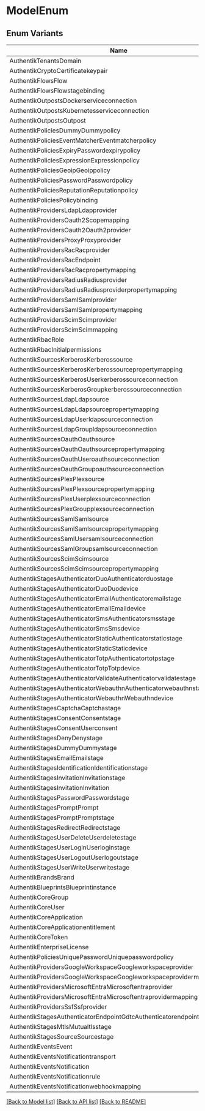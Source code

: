 # ModelEnum

## Enum Variants

| Name | Value |
|---- | -----|
| AuthentikTenantsDomain | authentik_tenants.domain |
| AuthentikCryptoCertificatekeypair | authentik_crypto.certificatekeypair |
| AuthentikFlowsFlow | authentik_flows.flow |
| AuthentikFlowsFlowstagebinding | authentik_flows.flowstagebinding |
| AuthentikOutpostsDockerserviceconnection | authentik_outposts.dockerserviceconnection |
| AuthentikOutpostsKubernetesserviceconnection | authentik_outposts.kubernetesserviceconnection |
| AuthentikOutpostsOutpost | authentik_outposts.outpost |
| AuthentikPoliciesDummyDummypolicy | authentik_policies_dummy.dummypolicy |
| AuthentikPoliciesEventMatcherEventmatcherpolicy | authentik_policies_event_matcher.eventmatcherpolicy |
| AuthentikPoliciesExpiryPasswordexpirypolicy | authentik_policies_expiry.passwordexpirypolicy |
| AuthentikPoliciesExpressionExpressionpolicy | authentik_policies_expression.expressionpolicy |
| AuthentikPoliciesGeoipGeoippolicy | authentik_policies_geoip.geoippolicy |
| AuthentikPoliciesPasswordPasswordpolicy | authentik_policies_password.passwordpolicy |
| AuthentikPoliciesReputationReputationpolicy | authentik_policies_reputation.reputationpolicy |
| AuthentikPoliciesPolicybinding | authentik_policies.policybinding |
| AuthentikProvidersLdapLdapprovider | authentik_providers_ldap.ldapprovider |
| AuthentikProvidersOauth2Scopemapping | authentik_providers_oauth2.scopemapping |
| AuthentikProvidersOauth2Oauth2provider | authentik_providers_oauth2.oauth2provider |
| AuthentikProvidersProxyProxyprovider | authentik_providers_proxy.proxyprovider |
| AuthentikProvidersRacRacprovider | authentik_providers_rac.racprovider |
| AuthentikProvidersRacEndpoint | authentik_providers_rac.endpoint |
| AuthentikProvidersRacRacpropertymapping | authentik_providers_rac.racpropertymapping |
| AuthentikProvidersRadiusRadiusprovider | authentik_providers_radius.radiusprovider |
| AuthentikProvidersRadiusRadiusproviderpropertymapping | authentik_providers_radius.radiusproviderpropertymapping |
| AuthentikProvidersSamlSamlprovider | authentik_providers_saml.samlprovider |
| AuthentikProvidersSamlSamlpropertymapping | authentik_providers_saml.samlpropertymapping |
| AuthentikProvidersScimScimprovider | authentik_providers_scim.scimprovider |
| AuthentikProvidersScimScimmapping | authentik_providers_scim.scimmapping |
| AuthentikRbacRole | authentik_rbac.role |
| AuthentikRbacInitialpermissions | authentik_rbac.initialpermissions |
| AuthentikSourcesKerberosKerberossource | authentik_sources_kerberos.kerberossource |
| AuthentikSourcesKerberosKerberossourcepropertymapping | authentik_sources_kerberos.kerberossourcepropertymapping |
| AuthentikSourcesKerberosUserkerberossourceconnection | authentik_sources_kerberos.userkerberossourceconnection |
| AuthentikSourcesKerberosGroupkerberossourceconnection | authentik_sources_kerberos.groupkerberossourceconnection |
| AuthentikSourcesLdapLdapsource | authentik_sources_ldap.ldapsource |
| AuthentikSourcesLdapLdapsourcepropertymapping | authentik_sources_ldap.ldapsourcepropertymapping |
| AuthentikSourcesLdapUserldapsourceconnection | authentik_sources_ldap.userldapsourceconnection |
| AuthentikSourcesLdapGroupldapsourceconnection | authentik_sources_ldap.groupldapsourceconnection |
| AuthentikSourcesOauthOauthsource | authentik_sources_oauth.oauthsource |
| AuthentikSourcesOauthOauthsourcepropertymapping | authentik_sources_oauth.oauthsourcepropertymapping |
| AuthentikSourcesOauthUseroauthsourceconnection | authentik_sources_oauth.useroauthsourceconnection |
| AuthentikSourcesOauthGroupoauthsourceconnection | authentik_sources_oauth.groupoauthsourceconnection |
| AuthentikSourcesPlexPlexsource | authentik_sources_plex.plexsource |
| AuthentikSourcesPlexPlexsourcepropertymapping | authentik_sources_plex.plexsourcepropertymapping |
| AuthentikSourcesPlexUserplexsourceconnection | authentik_sources_plex.userplexsourceconnection |
| AuthentikSourcesPlexGroupplexsourceconnection | authentik_sources_plex.groupplexsourceconnection |
| AuthentikSourcesSamlSamlsource | authentik_sources_saml.samlsource |
| AuthentikSourcesSamlSamlsourcepropertymapping | authentik_sources_saml.samlsourcepropertymapping |
| AuthentikSourcesSamlUsersamlsourceconnection | authentik_sources_saml.usersamlsourceconnection |
| AuthentikSourcesSamlGroupsamlsourceconnection | authentik_sources_saml.groupsamlsourceconnection |
| AuthentikSourcesScimScimsource | authentik_sources_scim.scimsource |
| AuthentikSourcesScimScimsourcepropertymapping | authentik_sources_scim.scimsourcepropertymapping |
| AuthentikStagesAuthenticatorDuoAuthenticatorduostage | authentik_stages_authenticator_duo.authenticatorduostage |
| AuthentikStagesAuthenticatorDuoDuodevice | authentik_stages_authenticator_duo.duodevice |
| AuthentikStagesAuthenticatorEmailAuthenticatoremailstage | authentik_stages_authenticator_email.authenticatoremailstage |
| AuthentikStagesAuthenticatorEmailEmaildevice | authentik_stages_authenticator_email.emaildevice |
| AuthentikStagesAuthenticatorSmsAuthenticatorsmsstage | authentik_stages_authenticator_sms.authenticatorsmsstage |
| AuthentikStagesAuthenticatorSmsSmsdevice | authentik_stages_authenticator_sms.smsdevice |
| AuthentikStagesAuthenticatorStaticAuthenticatorstaticstage | authentik_stages_authenticator_static.authenticatorstaticstage |
| AuthentikStagesAuthenticatorStaticStaticdevice | authentik_stages_authenticator_static.staticdevice |
| AuthentikStagesAuthenticatorTotpAuthenticatortotpstage | authentik_stages_authenticator_totp.authenticatortotpstage |
| AuthentikStagesAuthenticatorTotpTotpdevice | authentik_stages_authenticator_totp.totpdevice |
| AuthentikStagesAuthenticatorValidateAuthenticatorvalidatestage | authentik_stages_authenticator_validate.authenticatorvalidatestage |
| AuthentikStagesAuthenticatorWebauthnAuthenticatorwebauthnstage | authentik_stages_authenticator_webauthn.authenticatorwebauthnstage |
| AuthentikStagesAuthenticatorWebauthnWebauthndevice | authentik_stages_authenticator_webauthn.webauthndevice |
| AuthentikStagesCaptchaCaptchastage | authentik_stages_captcha.captchastage |
| AuthentikStagesConsentConsentstage | authentik_stages_consent.consentstage |
| AuthentikStagesConsentUserconsent | authentik_stages_consent.userconsent |
| AuthentikStagesDenyDenystage | authentik_stages_deny.denystage |
| AuthentikStagesDummyDummystage | authentik_stages_dummy.dummystage |
| AuthentikStagesEmailEmailstage | authentik_stages_email.emailstage |
| AuthentikStagesIdentificationIdentificationstage | authentik_stages_identification.identificationstage |
| AuthentikStagesInvitationInvitationstage | authentik_stages_invitation.invitationstage |
| AuthentikStagesInvitationInvitation | authentik_stages_invitation.invitation |
| AuthentikStagesPasswordPasswordstage | authentik_stages_password.passwordstage |
| AuthentikStagesPromptPrompt | authentik_stages_prompt.prompt |
| AuthentikStagesPromptPromptstage | authentik_stages_prompt.promptstage |
| AuthentikStagesRedirectRedirectstage | authentik_stages_redirect.redirectstage |
| AuthentikStagesUserDeleteUserdeletestage | authentik_stages_user_delete.userdeletestage |
| AuthentikStagesUserLoginUserloginstage | authentik_stages_user_login.userloginstage |
| AuthentikStagesUserLogoutUserlogoutstage | authentik_stages_user_logout.userlogoutstage |
| AuthentikStagesUserWriteUserwritestage | authentik_stages_user_write.userwritestage |
| AuthentikBrandsBrand | authentik_brands.brand |
| AuthentikBlueprintsBlueprintinstance | authentik_blueprints.blueprintinstance |
| AuthentikCoreGroup | authentik_core.group |
| AuthentikCoreUser | authentik_core.user |
| AuthentikCoreApplication | authentik_core.application |
| AuthentikCoreApplicationentitlement | authentik_core.applicationentitlement |
| AuthentikCoreToken | authentik_core.token |
| AuthentikEnterpriseLicense | authentik_enterprise.license |
| AuthentikPoliciesUniquePasswordUniquepasswordpolicy | authentik_policies_unique_password.uniquepasswordpolicy |
| AuthentikProvidersGoogleWorkspaceGoogleworkspaceprovider | authentik_providers_google_workspace.googleworkspaceprovider |
| AuthentikProvidersGoogleWorkspaceGoogleworkspaceprovidermapping | authentik_providers_google_workspace.googleworkspaceprovidermapping |
| AuthentikProvidersMicrosoftEntraMicrosoftentraprovider | authentik_providers_microsoft_entra.microsoftentraprovider |
| AuthentikProvidersMicrosoftEntraMicrosoftentraprovidermapping | authentik_providers_microsoft_entra.microsoftentraprovidermapping |
| AuthentikProvidersSsfSsfprovider | authentik_providers_ssf.ssfprovider |
| AuthentikStagesAuthenticatorEndpointGdtcAuthenticatorendpointgdtcstage | authentik_stages_authenticator_endpoint_gdtc.authenticatorendpointgdtcstage |
| AuthentikStagesMtlsMutualtlsstage | authentik_stages_mtls.mutualtlsstage |
| AuthentikStagesSourceSourcestage | authentik_stages_source.sourcestage |
| AuthentikEventsEvent | authentik_events.event |
| AuthentikEventsNotificationtransport | authentik_events.notificationtransport |
| AuthentikEventsNotification | authentik_events.notification |
| AuthentikEventsNotificationrule | authentik_events.notificationrule |
| AuthentikEventsNotificationwebhookmapping | authentik_events.notificationwebhookmapping |


[[Back to Model list]](../README.md#documentation-for-models) [[Back to API list]](../README.md#documentation-for-api-endpoints) [[Back to README]](../README.md)


